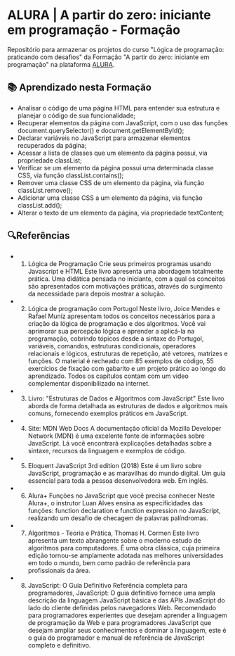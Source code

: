 
# ALURA | A partir do zero: iniciante em programação - Formação

Repositório para armazenar os projetos do curso "Lógica de programação: praticando com desafios" da Formação "A partir do zero: iniciante em programação" na plataforma [ALURA](https://www.alura.com.br/).

## 📚 Aprendizado nesta Formação
-	Analisar o código de uma página HTML para entender sua estrutura e planejar o código de sua funcionalidade;
-	Recuperar elementos da página com JavaScript, com o uso das funções document.querySelector() e document.getElementById();
-	Declarar variáveis no JavaScript para armazenar elementos recuperados da página;
-	Acessar a lista de classes que um elemento da página possui, via propriedade classList;
-	Verificar se um elemento da página possui uma determinada classe CSS, via função classList.contains();
-	Remover uma classe CSS de um elemento da página, via função classList.remove();
-	Adicionar uma classe CSS a um elemento da página, via função classList.add();
-	Alterar o texto de um elemento da página, via propriedade textContent;

## 🔍Referências
- 1. Lógica de Programação Crie seus primeiros programas usando Javascript e HTML
Este livro apresenta uma abordagem totalmente prática. Uma didática pensada no iniciante, com a qual os conceitos são apresentados com motivações práticas, através do surgimento da necessidade para depois mostrar a solução.

- 2. Lógica de programação com Portugol
Neste livro, Joice Mendes e Rafael Muniz apresentam todos os conceitos necessários para a criação da lógica de programação e dos algoritmos. Você vai aprimorar sua percepção lógica e aprender a aplicá-la na programação, cobrindo tópicos desde a sintaxe do Portugol, variáveis, comandos, estruturas condicionais, operadores relacionais e lógicos, estruturas de repetição, até vetores, matrizes e funções. O material é recheado com 85 exemplos de código, 55 exercícios de fixação com gabarito e um projeto prático ao longo do aprendizado. Todos os capítulos contam com um vídeo complementar disponibilizado na internet.

- 3. Livro: "Estruturas de Dados e Algoritmos com JavaScript"
Este livro aborda de forma detalhada as estruturas de dados e algoritmos mais comuns, fornecendo exemplos práticos em JavaScript.

- 4. Site: MDN Web Docs
A documentação oficial da Mozilla Developer Network (MDN) é uma excelente fonte de informações sobre JavaScript. Lá você encontrará explicações detalhadas sobre a sintaxe, recursos da linguagem e exemplos de código.

- 5. Eloquent JavaScript 3rd edition (2018)
Este é um livro sobre JavaScript, programação e as maravilhas do mundo digital. Um guia essencial para toda a pessoa desenvolvedora web. Em inglês.

- 6. Alura+ Funções no JavaScript que você precisa conhecer
Neste Alura+, o instrutor Luan Alves ensina as especificidades das funções: function declaration e function expression no JavaScript, realizando um desafio de checagem de palavras palíndromas.

- 7. Algoritmos - Teoria e Prática, Thomas H. Cormen
Este livro apresenta um texto abrangente sobre o moderno estudo de algoritmos para computadores. É uma obra clássica, cuja primeira edição tornou-se amplamente adotada nas melhores universidades em todo o mundo, bem como padrão de referência para profissionais da área.

- 8. JavaScript: O Guia Definitivo
Referência completa para programadores, JavaScript: O guia definitivo fornece uma ampla descrição da linguagem JavaScript básica e das APIs JavaScript do lado do cliente definidas pelos navegadores Web. Recomendado para programadores experientes que desejam aprender a linguagem de programação da Web e para programadores JavaScript que desejam ampliar seus conhecimentos e dominar a linguagem, este é o guia do programador e manual de referência de JavaScript completo e definitivo.

